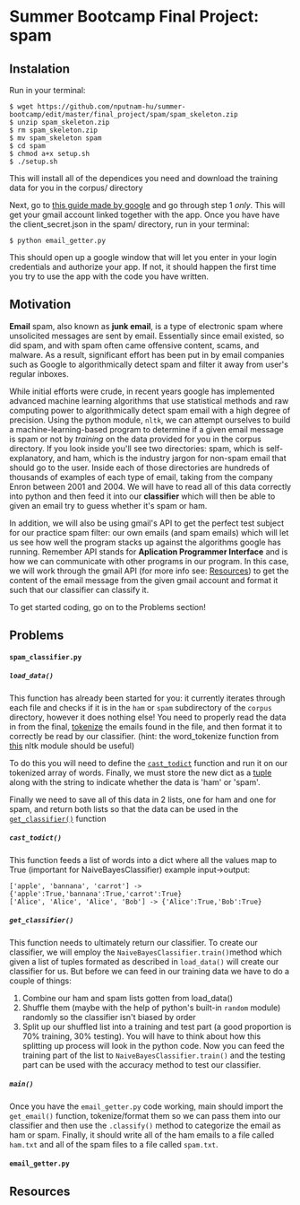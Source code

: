 # Summer Bootcamp Final Project: spam

## Instalation
Run in your terminal:
```
$ wget https://github.com/nputnam-hu/summer-bootcamp/edit/master/final_project/spam/spam_skeleton.zip
$ unzip spam_skeleton.zip
$ rm spam_skeleton.zip
$ mv spam_skeleton spam
$ cd spam
$ chmod a+x setup.sh
$ ./setup.sh
```
This will install all of the dependices you need and download the training data for you in the corpus/ directory

Next, go to [this guide made by google](https://developers.google.com/gmail/api/quickstart/python) and go through step 1 _only_.  This will get your gmail account linked together with the app. Once you have have the client_secret.json in the spam/ directory, run in your terminal:
```
$ python email_getter.py
```
This should open up a google window that will let you enter in your login credentials and authorize your app.  If not, it should happen the first time you try to use the app with the code you have written.

## Motivation
**Email** spam, also known as **junk email**, is a type of electronic spam where unsolicited messages are sent by email.  Essentially since email existed, so did spam, and with spam often came offensive content, scams, and malware.  As a result, significant effort has been put in by email companies such as Google to algorithmically detect spam and filter it away from user's regular inboxes.

While initial efforts were crude, in recent years google has implemented advanced machine learning algorithms that use statistical methods and raw computing power to algorithmically detect spam email with a high degree of precision.  Using the python module, `nltk`, we can attempt ourselves to build a machine-learning-based program to determine if a given email message is spam or not by _training_ on the data provided for you in the corpus directory.  If you look inside you'll see two directories: spam, which is self-explanatory, and ham, which is the industry jargon for non-spam email that should go to the user.  Inside each of those directories are hundreds of thousands of examples of each type of email, taking from the company Enron between 2001 and 2004.  We will have to read all of this data correctly into python and then feed it into our **classifier** which will then be able to given an email try to guess whether it's spam or ham.

In addition, we will also be using gmail's API to get the perfect test subject for our practice spam filter: our own emails (and spam emails) which will let us see how well the program stacks up against the algorithms google has running.  Remember API stands for **Aplication Programmer Interface** and is how we can communicate with other programs in our program.  In this case, we will work through the gmail API (for more info see: [Resources](https://github.com/nputnam-hu/summer-bootcamp/tree/master/final_project/spam/skeleton#resources)) to get the content of the email message from the given gmail account and format it such that our classifier can classify it.

To get started coding, go on to the Problems section!

## Problems
#### `spam_classifier.py`
##### `load_data()`
This function has already been started for you: it currently iterates through each file and checks if it is in the `ham` or `spam` subdirectory of the `corpus` directory, however it does nothing else!  You need to properly read the data in from the final, [tokenize](https://www.techopedia.com/definition/13698/tokenization) the emails found in the file, and then format it to correctly be read by our classifier. (hint: the word_tokenize function from [this](http://www.nltk.org/api/nltk.tokenize.html) nltk module should be useful)

To do this you will need to define the [`cast_todict`](https://github.com/nputnam-hu/summer-bootcamp/tree/master/final_project/spam/skeleton#cast_todict) function and run it on our tokenized array of words. Finally, we must store the new dict as a [tuple](https://www.tutorialspoint.com/python3/python_tuples.htm) along with the string to indicate whether the data is 'ham' or 'spam'.

Finally we need to save all of this data in 2 lists, one for ham and one for spam, and return both lists so that the data can be used in the [`get_classifier()`](https://github.com/nputnam-hu/summer-bootcamp/tree/master/final_project/spam/skeleton#get_classifier) function
##### `cast_todict()`
This function feeds a list of words into a dict where all the values map to True (important for NaiveBayesClassifier)
  example input->output:
  ```
  ['apple', 'bannana', 'carrot'] -> {'apple':True,'bannana':True,'carrot':True}
  ['Alice', 'Alice', 'Alice', 'Bob'] -> {'Alice':True,'Bob':True}
  ```
##### `get_classifier()`
This function needs to ultimately return our classifier.  To create our classifier, we will employ the `NaiveBayesClassifier.train()`method which given a list of tuples formated as described in `load_data()` will create our classifier for us.  But before we can feed in our training data we have to do a couple of things:
1. Combine our ham and spam lists gotten from load_data() 
2. Shuffle them (maybe with the help of python's built-in `random` module) randomly so the classifier isn't biased by order
3. Split up our shuffled list into a training and test part (a good proportion is 70% training, 30% testing).  You will have to think about how this splitting up process will look in the python code.
Now you can feed the training part of the list to `NaiveBayesClassifier.train()` and the testing part can be used with the accuracy method to test our classifier.

##### `main()`
Once you have the `email_getter.py` code working, main should import the `get_email()` function, tokenize/format them so we can pass them into our classifier and then use the `.classify()` method to categorize the email as ham or spam.  Finally, it should write all of the ham emails to a file called `ham.txt` and all of the spam files to a file called `spam.txt`. 

#### `email_getter.py`


## Resources

